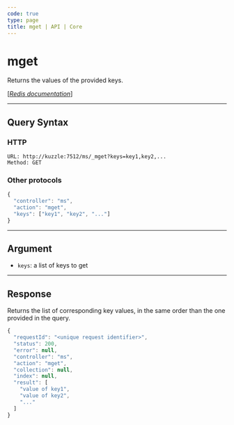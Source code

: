 ```yaml
---
code: true
type: page
title: mget | API | Core
---
```


# mget



Returns the values of the provided keys.

[[_Redis documentation_]](https://redis.io/commands/mget)

---

## Query Syntax

### HTTP

```http
URL: http://kuzzle:7512/ms/_mget?keys=key1,key2,...
Method: GET
```

### Other protocols

```js
{
  "controller": "ms",
  "action": "mget",
  "keys": ["key1", "key2", "..."]
}
```

---

## Argument

- `keys`: a list of keys to get

---

## Response

Returns the list of corresponding key values, in the same order than the one provided in the query.

```js
{
  "requestId": "<unique request identifier>",
  "status": 200,
  "error": null,
  "controller": "ms",
  "action": "mget",
  "collection": null,
  "index": null,
  "result": [
    "value of key1",
    "value of key2",
    "..."
  ]
}
```
